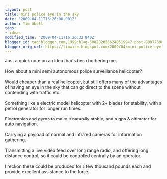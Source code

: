 ```yaml
---
layout: post
title: mini police eye in the sky
date: '2009-04-11T16:26:00.001Z'
author: Tim Abell
tags:
- ideas
modified_time: '2009-04-11T16:26:32.840Z'
blogger_id: tag:blogger.com,1999:blog-5082828566240519947.post-8997739866191843988
blogger_orig_url: https://timwise.blogspot.com/2009/04/mini-police-eye-in-sky.html
---
```


Just a quick note on an idea that's been bothering me.<br /><br />How about a mini semi autonomous police surveillance helicopter?<br /><br />Would cheaper than a real helicopter, but still offers many of the advantages of having an eye in the sky that can go direct to the scene without contending with traffic etc.<br /><br />Something like a electric model helicopter with 2+ blades for stability, with a petrol generator for longer run times.<br /><br />Electronics and gyros to make it naturally stable, and a gps &amp; altimeter for auto navigation.<br /><br />Carrying a payload of normal and infrared cameras for information gathering.<br /><br />Transmitting a live video feed over long range radio, and offering long distance control, so it could be controlled centrally by an operator.<br /><br />I reckon these could be produced for a few thousand pounds each and provide excellent assistance to the force.